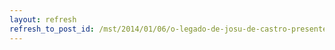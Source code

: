```yaml
---
layout: refresh
refresh_to_post_id: /mst/2014/01/06/o-legado-de-josu-de-castro-presente-na-luta-pela-terra
---
```

